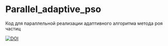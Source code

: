 # Parallel_adaptive_pso
Код для параллельной реализации адаптивного алгоритма метода роя частиц

[![DOI](https://zenodo.org/badge/807059881.svg)](https://zenodo.org/doi/10.5281/zenodo.11369998)

